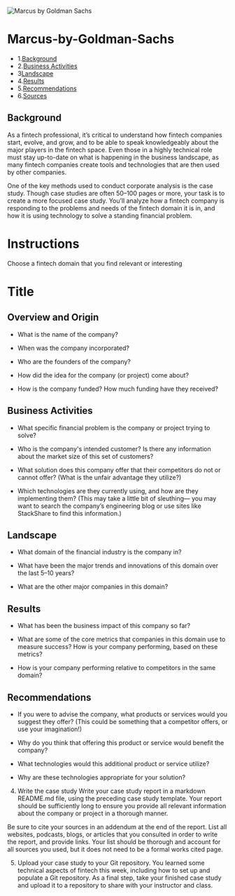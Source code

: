
![Marcus by Goldman Sachs](https://github.com/Aaronbunting/Marcus-by-Goldman-Sachs/assets/128101698/7dfb2d55-0331-40c4-999e-6c2bf805d23e)

# Marcus-by-Goldman-Sachs
* 1.[Background](#Background)
* 2.[Business Activities](#Business-Activities)
* 3[Landscape](#Landscape)
* 4.[Results](#Results)
* 5.[Recommendations](#recommendations)
* 6.[Sources](#Sources)

## Background

As a fintech professional, it’s critical to understand how fintech companies start, evolve, and grow, and to be able to speak knowledgeably about the major players in the fintech space. Even those in a highly technical role must stay up-to-date on what is happening in the business landscape, as many fintech companies create tools and technologies that are then used by other companies.

One of the key methods used to conduct corporate analysis is the case study. Though case studies are often 50–100 pages or more, your task is to create a more focused case study. You’ll analyze how a fintech company is responding to the problems and needs of the fintech domain it is in, and how it is using technology to solve a standing financial problem.

# Instructions
 Choose a fintech domain that you find relevant or interesting


# Title

## Overview and Origin

* What is the name of the company?

* When was the company incorporated?

* Who are the founders of the company?

* How did the idea for the company (or project) come about?

* How is the company funded? How much funding have they received?


## Business Activities

* What specific financial problem is the company or project trying to solve?

* Who is the company's intended customer?  Is there any information about the market size of this set of customers?

* What solution does this company offer that their competitors do not or cannot offer? (What is the unfair advantage they utilize?)

* Which technologies are they currently using, and how are they implementing them? (This may take a little bit of sleuthing–– you may want to search the company’s engineering blog or use sites like StackShare to find this information.)


## Landscape

* What domain of the financial industry is the company in?

* What have been the major trends and innovations of this domain over the last 5–10 years?

* What are the other major companies in this domain?


## Results

* What has been the business impact of this company so far?

* What are some of the core metrics that companies in this domain use to measure success? How is your company performing, based on these metrics?

* How is your company performing relative to competitors in the same domain?


## Recommendations

* If you were to advise the company, what products or services would you suggest they offer? (This could be something that a competitor offers, or use your imagination!)

* Why do you think that offering this product or service would benefit the company?

* What technologies would this additional product or service utilize?

* Why are these technologies appropriate for your solution?

4. Write the case study
Write your case study report in a markdown README.md file, using the preceding case study template. Your report should be sufficiently long to ensure you provide all relevant information about the company or project in a thorough manner.

Be sure to cite your sources in an addendum at the end of the report. List all websites, podcasts, blogs, or articles that you consulted in order to write the report, and provide links. Your list should be thorough and account for all sources you used, but it does not need to be a formal works cited page.

5. Upload your case study to your Git repository.
You learned some technical aspects of fintech this week, including how to set up and populate a Git repository. As a final step, take your finished case study and upload it to a repository to share with your instructor and class.














